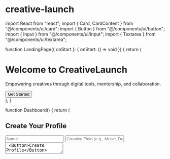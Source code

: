 # creative-launch
import React from "react";
import { Card, CardContent } from "@/components/ui/card";
import { Button } from "@/components/ui/button";
import { Input } from "@/components/ui/input";
import { Textarea } from "@/components/ui/textarea";

function LandingPage({ onStart }: { onStart: () => void }) {
  return (
    <div className="min-h-screen flex flex-col items-center justify-center p-8 bg-gradient-to-br from-blue-100 to-purple-200">
      <h1 className="text-4xl md:text-5xl font-bold mb-4 text-center">Welcome to CreativeLaunch</h1>
      <p className="text-lg md:text-xl text-center max-w-xl mb-6">
        Empowering creatives through digital tools, mentorship, and collaboration.
      </p>
      <Button className="text-lg px-6 py-3" onClick={onStart}>
        Get Started
      </Button>
    </div>
  );
}

function Dashboard() {
  return (
    <div className="grid grid-cols-1 md:grid-cols-2 gap-6 p-6">
      <Card className="rounded-2xl shadow-md">
        <CardContent className="space-y-4">
          <h2 className="text-xl font-bold">Create Your Profile</h2>
          <Input placeholder="Name" />
          <Input placeholder="Creative Field (e.g., Music, Design)" />
          <Textarea placeholder="Bio and Portfolio Summary" />
          <Button>Create Profile</Button>
        </CardContent>
      </Card>

      <Card className="rounded-2xl shadow-md">
        <CardContent className="space-y-4">
          <h2 className="text-xl font-bold">Mentorship & Workshops</h2>
          <p>Join sessions, find a mentor, or become one!</p>
          <Button>Browse Workshops</Button>
          <Button variant="outline">Apply as Mentor</Button>
        </CardContent>
      </Card>

      <Card className="rounded-2xl shadow-md">
        <CardContent className="space-y-4">
          <h2 className="text-xl font-bold">Discover Tools</h2>
          <p>Explore essential gear and apps for your work.</p>
          <Button>Explore Tools</Button>
        </CardContent>
      </Card>

      <Card className="rounded-2xl shadow-md">
        <CardContent className="space-y-4">
          <h2 className="text-xl font-bold">Collaborate & Network</h2>
          <p>Find and connect with other creatives.</p>
          <Button>Find Creatives</Button>
        </CardContent>
      </Card>

      <Card className="rounded-2xl shadow-md">
        <CardContent className="space-y-4">
          <h2 className="text-xl font-bold">Launch Campaign</h2>
          <Input placeholder="Campaign Title" />
          <Textarea placeholder="Describe your campaign..." />
          <Button>Start Campaign</Button>
        </CardContent>
      </Card>

      <Card className="rounded-2xl shadow-md">
        <CardContent className="space-y-4">
          <h2 className="text-xl font-bold">Promote Yourself</h2>
          <p>Run social media ads or promote organically.</p>
          <Button>Launch Ad</Button>
        </CardContent>
      </Card>
    </div>
  );
}

export default function CreativeLaunchApp() {
  const [started, setStarted] = React.useState(false);

  return started ? <Dashboard /> : <LandingPage onStart={() => setStarted(true)} />;
}
